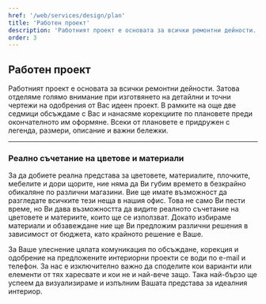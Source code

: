 ```yaml
---
href: '/web/services/design/plan'
title: 'Работен проект'
description: 'Работният проект е основата за всички ремонтни дейности. Затова отделяме голямо внимание при изготвянето на детайлни и точни чертежи на одобрения от Вас идеен проект. В рамките на още две седмици обсъждаме с Вас и нанасяме корекциите по плановете преди окончателното им оформяне. Всеки от плановете е придружен с легенда, размери, описание и важни бележки.'
order: 3
---
```

## **Работен** проект
Работният проект е основата за всички ремонтни дейности. Затова отделяме голямо внимание при изготвянето на детайлни и точни чертежи на одобрения от Вас идеен проект. В рамките на още две седмици обсъждаме с Вас и нанасяме корекциите по плановете преди окончателното им оформяне. Всеки от плановете е придружен с легенда, размери, описание и важни бележки.

- - -

### Реално съчетание на **цветове и материали**
За да добиете реална представа за цветовете, материалите, плочките, мебелите и дори щорите, ние няма да Ви губим времето в безкрайно обикаляне по различни магазини. Вие ще имате възможност да разгледате всичките тези неща в нашия офис. Това не само Ви пести време, но Ви дава възможността да видите реалното съчетание на цветовете и материите, които ще се използват. Докато избираме материали и обзавеждане ние ще Ви предложим различни решения в зависимост от бюджета, като крайното решение е Ваше. 

За Ваше улеснение цялата комуникация по обсъждане, корекция и одобрение на предложените интериорни проекти се води по e-mail и телефон. За нас е изключително важно да споделите кои варианти или елементи от тях харесвате и кои не и най-вече защо. Така най-бързо ще успеем да визуализираме и изпълним Вашата представа за идеалния интериор.